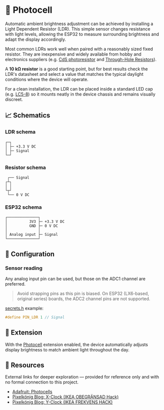 # 🔆 Photocell

Automatic ambient brightness adjustment can be achieved by installing a Light Dependent Resistor (LDR). This simple sensor changes resistance with light levels, allowing the ESP32 to measure surrounding brightness and adapt the display accordingly.

Most common LDRs work well when paired with a reasonably sized fixed resistor. They are inexpensive and widely available from hobby and electronics suppliers (e.g. [CdS photoresistor](https://www.adafruit.com/product/161) and [Through-Hole Resistors](https://www.adafruit.com/product/2892)).

A **10 kΩ resistor** is a good starting point, but for best results check the LDR's datasheet and select a value that matches the typical daylight conditions where the device will operate.

For a clean installation, the LDR can be placed inside a standard LED cap (e.g. [LC5-8](https://www.toby.co.uk/led-and-light-pipes/led-mounts-and-spacers/lc3-and-lc5-valcon-3mm-and-5mm-led-lens-caps/)) so it mounts neatly in the device chassis and remains visually discreet.

## 📈 Schematics

### LDR schema

```text
┌─┐
│ ├─ +3.3 V DC
│ ├─ Signal
└─┘
```

### Resistor schema

```text
 ┌── Signal
┌┴┐
│ │
└┬┘
 └── 0 V DC
```

### ESP32 schema

```text
┌──────────────┐
│          3V3 ├─ +3.3 V DC
│          GND ├─ 0 V DC
│              │
│ Analog input ├─ Signal
└──────────────┘
```

## 🔧 Configuration

### Sensor reading

Any analog input pin can be used, but those on the ADC1 channel are preferred.

> Avoid strapping pins as this pin is biased. On ESP32 (LX6-based, original series) boards, the ADC2 channel pins are not supported.

[secrets.h](https://github.com/VIPnytt/Frekvens/blob/main/firmware/include/config/secrets.h) example:

```h
#define PIN_LDR 1 // Signal
```

## 🧩 Extension

With the [Photocell](https://github.com/VIPnytt/Frekvens/wiki/Extensions#-photocell) extension enabled, the device automatically adjusts display brightness to match ambient light throughout the day.

## 🔗 Resources

External links for deeper exploration — provided for reference only and with no formal connection to this project.

- [Adafruit: Photocells](https://learn.adafruit.com/photocells?view=all)
- [Pixelkönig Blog: X-Clock (IKEA OBEGRÄNSAD Hack)](http://blog.digital-image.de/2023/05/31/x-clock/)
- [Pixelkönig Blog: Y-Clock (IKEA FREKVENS HACK)](http://blog.digital-image.de/2023/08/17/y-clock/)
